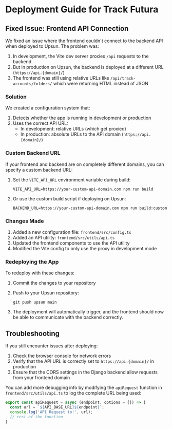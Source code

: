 # Deployment Guide for Track Futura

## Fixed Issue: Frontend API Connection

We fixed an issue where the frontend couldn't connect to the backend API when deployed to Upsun. The problem was:

1. In development, the Vite dev server proxies `/api` requests to the backend
2. But in production on Upsun, the backend is deployed at a different URL (`https://api.{domain}/`)
3. The frontend was still using relative URLs like `/api/track-accounts/folders/` which were returning HTML instead of JSON

### Solution

We created a configuration system that:

1. Detects whether the app is running in development or production
2. Uses the correct API URL: 
   - In development: relative URLs (which get proxied)
   - In production: absolute URLs to the API domain (`https://api.{domain}/`)

### Custom Backend URL

If your frontend and backend are on completely different domains, you can specify a custom backend URL:

1. Set the `VITE_API_URL` environment variable during build:
   ```
   VITE_API_URL=https://your-custom-api-domain.com npm run build
   ```

2. Or use the custom build script if deploying on Upsun:
   ```
   BACKEND_URL=https://your-custom-api-domain.com npm run build:custom
   ```

### Changes Made

1. Added a new configuration file: `frontend/src/config.ts` 
2. Added an API utility: `frontend/src/utils/api.ts`
3. Updated the frontend components to use the API utility
4. Modified the Vite config to only use the proxy in development mode

### Redeploying the App

To redeploy with these changes:

1. Commit the changes to your repository
2. Push to your Upsun repository:
   ```
   git push upsun main
   ```

3. The deployment will automatically trigger, and the frontend should now be able to communicate with the backend correctly.

## Troubleshooting

If you still encounter issues after deploying:

1. Check the browser console for network errors
2. Verify that the API URL is correctly set to `https://api.{domain}/` in production
3. Ensure that the CORS settings in the Django backend allow requests from your frontend domain

You can add more debugging info by modifying the `apiRequest` function in `frontend/src/utils/api.ts` to log the complete URL being used:

```javascript
export const apiRequest = async (endpoint, options = {}) => {
  const url = `${API_BASE_URL}${endpoint}`;
  console.log('API Request to:', url);
  // rest of the function
}
``` 